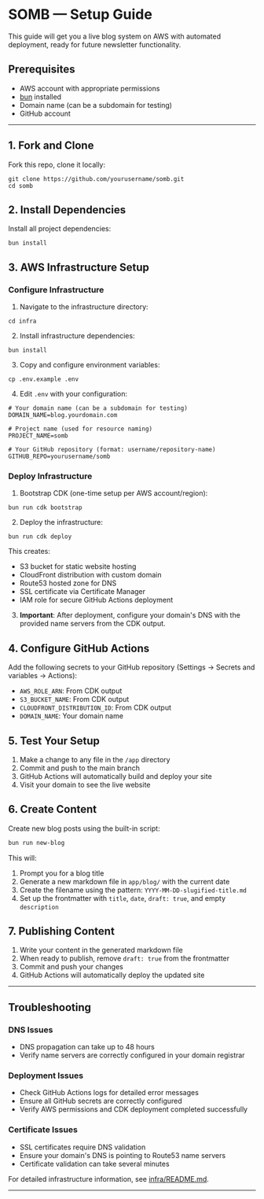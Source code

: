 # SOMB — Setup Guide

This guide will get you a live blog system on AWS with automated deployment, ready for future newsletter functionality.

## Prerequisites

- AWS account with appropriate permissions
- [bun](https://bun.sh/) installed
- Domain name (can be a subdomain for testing)
- GitHub account

---

## 1. Fork and Clone

Fork this repo, clone it locally:

```shell
git clone https://github.com/yourusername/somb.git
cd somb
```

## 2. Install Dependencies

Install all project dependencies:

```shell
bun install
```

## 3. AWS Infrastructure Setup

### Configure Infrastructure

1. Navigate to the infrastructure directory:

```shell
cd infra
```

2. Install infrastructure dependencies:

```shell
bun install
```

3. Copy and configure environment variables:

```shell
cp .env.example .env
```

4. Edit `.env` with your configuration:

```shell
# Your domain name (can be a subdomain for testing)
DOMAIN_NAME=blog.yourdomain.com

# Project name (used for resource naming)
PROJECT_NAME=somb

# Your GitHub repository (format: username/repository-name)
GITHUB_REPO=yourusername/somb
```

### Deploy Infrastructure

1. Bootstrap CDK (one-time setup per AWS account/region):

```shell
bun run cdk bootstrap
```

2. Deploy the infrastructure:

```shell
bun run cdk deploy
```

This creates:

- S3 bucket for static website hosting
- CloudFront distribution with custom domain
- Route53 hosted zone for DNS
- SSL certificate via Certificate Manager
- IAM role for secure GitHub Actions deployment

3. **Important**: After deployment, configure your domain's DNS with the provided name servers from the CDK output.

## 4. Configure GitHub Actions

Add the following secrets to your GitHub repository (Settings → Secrets and variables → Actions):

- `AWS_ROLE_ARN`: From CDK output
- `S3_BUCKET_NAME`: From CDK output  
- `CLOUDFRONT_DISTRIBUTION_ID`: From CDK output
- `DOMAIN_NAME`: Your domain name

## 5. Test Your Setup

1. Make a change to any file in the `/app` directory
2. Commit and push to the main branch
3. GitHub Actions will automatically build and deploy your site
4. Visit your domain to see the live website

## 6. Create Content

Create new blog posts using the built-in script:

```bash
bun run new-blog
```

This will:

1. Prompt you for a blog title
2. Generate a new markdown file in `app/blog/` with the current date
3. Create the filename using the pattern: `YYYY-MM-DD-slugified-title.md`
4. Set up the frontmatter with `title`, `date`, `draft: true`, and empty `description`

## 7. Publishing Content

1. Write your content in the generated markdown file
2. When ready to publish, remove `draft: true` from the frontmatter
3. Commit and push your changes
4. GitHub Actions will automatically deploy the updated site

---

## Troubleshooting

### DNS Issues

- DNS propagation can take up to 48 hours
- Verify name servers are correctly configured in your domain registrar

### Deployment Issues

- Check GitHub Actions logs for detailed error messages
- Ensure all GitHub secrets are correctly configured
- Verify AWS permissions and CDK deployment completed successfully

### Certificate Issues

- SSL certificates require DNS validation
- Ensure your domain's DNS is pointing to Route53 name servers
- Certificate validation can take several minutes

For detailed infrastructure information, see [infra/README.md](./infra/README.md).

---
